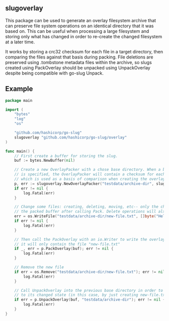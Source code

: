 ## slugoverlay

This package can be used to generate an overlay filesystem archive that can
preserve file system operations on an identical directory that it was based
on. This can be useful when processing a large filesystem and storing
only what has changed in order to re-create the changed filesystem at
a later time.

It works by storing a crc32 checksum for each file in a target directory, then
comparing the files against that basis during packing. File deletions are
preserved using .tombstone metadata files within the archive, so slugs
created using PackOverlay should be unpacked using UnpackOverlay despite
being compatible with go-slug Unpack.

## Example

```go
package main

import (
	"bytes"
	"log"
	"os"

	"github.com/hashicorp/go-slug"
	slugoverlay "github.com/hashicorp/go-slug/overlay"
)

func main() {
	// First create a buffer for storing the slug.
	buf := bytes.NewBuffer(nil)

	// Create a new OverlayPacker with a chose base directory. When a base directory
	// is specified, the OverlayPacker will contain a checksum for each file in it,
	// which is used as a basis of comparison when creating the overlay slug.
	p, err := slugoverlay.NewOverlayPacker("testdata/archive-dir", slug.DereferenceSymlinks(), slug.ApplyTerraformIgnore())
	if err != nil {
		log.Fatal(err)
	}

	// Change some files: creating, deleting, moving, etc-- only the changed files will end up in
	// the packed buffer after calling Pack. Delete operations will also be preserved when unpacking.
	err = os.WriteFile("testdata/archive-dir/new-file.txt", []byte("Hello, world!"), 0644)
	if err != nil {
		log.Fatal(err)
	}

	// Then call the PackOverlay with an io.Writer to write the overlay slug to. In this example,
	// it will only contain the file "new-file.txt"
	if _, err = p.PackOverlay(buf); err != nil {
		log.Fatal(err)
	}

	// Remove the new file
	if err = os.Remove("testdata/archive-dir/new-file.txt"); err != nil {
		log.Fatal(err)
	}

	// Call UnpackOverlay into the previous base directory in order to restore the filesytem
	// to its changed state (in this case, by just creating new-file.txt)
	if err = p.UnpackOverlay(buf, "testdata/archive-dir"); err != nil {
		log.Fatal(err)
	}
}

```
